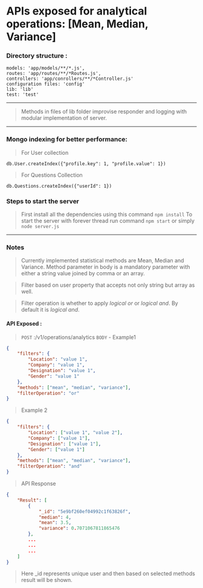 # APIs exposed for analytical operations: [Mean, Median, Variance]


### Directory structure :

    models: 'app/models/**/*.js',
    routes: 'app/routes/**/*Routes.js',
    controllers: 'app/conrollers/**/*Controller.js'
    configuration files: 'config'
    lib: 'lib'
    test: 'test'
---
> Methods in files of lib folder improvise responder and logging with modular implementation of server.
---
### Mongo indexing for better performance: 

> For User collection

`db.User.createIndex({"profile.key": 1, "profile.value": 1})`

> For Questions Collection

`db.Questions.createIndex({"userId": 1})`

### Steps to start the server
> First install all the dependencies using this command `npm install`
> To start the server with forever thread run command `npm start` or simply `node server.js`

___
### Notes

> Currently implemented statistical methods are Mean, Median and Variance. Method parameter in body is a mandatory parameter with either a string value joined by comma or an array.

> Filter based on user property that accepts not only string but array as well.

> Filter operation is whether to apply *logical or* or *logical and*. By default it is *logical and*.

#### API Exposed : 
> `POST`  <HOST>:<PORT>/v1/operations/analytics
> `BODY` - Example1
```JSON
{
	"filters": {
		"Location": "value 1",
		"Company": "value 1",
		"Designation": "value 1",
		"Gender": "value 1"
	},
	"methods": ["mean", "median", "variance"],
	"filterOperation": "or"
}
```
>Example 2
```JSON
{
	"filters": {
		"Location": ["value 1", "value 2"],
		"Company": ["value 1"],
		"Designation": ["value 1"],
		"Gender": ["value 1"]
	},
	"methods": ["mean", "median", "variance"],
	"filterOperation": "and"
}
```
> API Response 
```JSON
{
    "Result": [
        {
            "_id": "5e9bf260ef04992c1f63826f",
            "median": 4,
            "mean": 3.5,
            "variance": 0.7071067811865476
        },
        ...
        ...
        ...
    ]
}
```
> Here _id represents unique user and then based on selected methods result will be shown.


